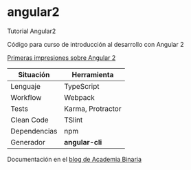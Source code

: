 # angular2
Tutorial Angular2 

Código para curso de introducción al desarrollo con Angular 2

[Primeras impresiones sobre Angular 2](http://academia-binaria.com/angular2-primeras-impresiones/)

Situación    | Herramienta 
---          | --- 
Lenguaje     | TypeScript
Workflow     | Webpack
Tests        | Karma, Protractor
Clean Code   | TSlint
Dependencias | npm
Generador    | **angular-cli**


Documentación en el [blog de Academia Binaria](http://academia-binaria.com/tag/angular2/)